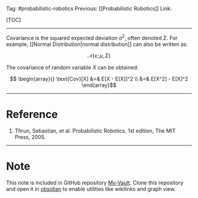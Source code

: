 Tag: #probabilistic-robotics 
Previous: [[Probabilistic Robotics]]
Link: 

[TOC]

---

Covariance is the squared expected deviation $\sigma^2$, often denoted $\Sigma$. For example, [[Normal Distribution|normal distribution]] can also be written as:

$$\mathcal{N}(x; \mu, \Sigma)$$

The covariance of random variable $X$ can be obtained:

$$
\begin{array}{}
	\text{Cov}[X] &=&
	E[X - E[X]]^2 \\
	&=& E[X^2] - E[X]^2
\end{array}$$

---

# Reference

1. Thrun, Sebastian, et al. Probabilistic Robotics. 1st edition, The MIT Press, 2005.

---

# Note

This note is included in GitHub repository [My-Vault](https://github.com/LittleD3092/My-Vault.git). Clone this repository and open it in [obsidian](https://obsidian.md/) to enable utilities like wikilinks and graph view.